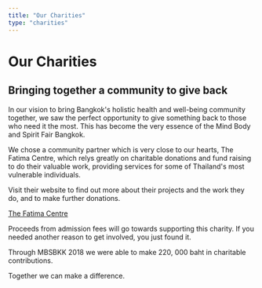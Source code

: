 ```yaml
---
title: "Our Charities"
type: "charities"
---
```


# Our Charities

## Bringing together a community to give back

In our vision to bring Bangkok's holistic health and well-being community together, we saw the perfect opportunity to give something back to those who need it the most. This has become the very essence of the Mind Body and Spirit Fair Bangkok.

​We chose a community partner which is very close to our hearts, The Fatima Centre, which relys greatly on charitable donations and fund raising to do their valuable work, providing services for some of Thailand's most vulnerable individuals.

Visit their website to find out more about their projects and the work they do, and to make further donations.

[The Fatima Centre](https://goodshepherdbangkok.com/)

Proceeds from admission fees will go towards supporting this charity. If you needed another reason to get involved, you just found it.

Through MBSBKK 2018 we were able to make 220, 000 baht in charitable contributions.

Together we can make a difference.
